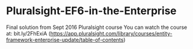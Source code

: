 # Pluralsight-EF6-in-the-Enterprise
Final solution from Sept 2016 Pluralsight course
You can watch the course at: bit.ly/2FhExiA
(https://app.pluralsight.com/library/courses/entity-framework-enterprise-update/table-of-contents)
